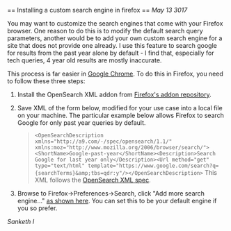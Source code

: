 == Installing a custom search engine in firefox ==
*May 13 3017*


You may want to customize the search engines that come with your Firefox browser. One reason to do this is to modify the default search query parameters, another would be to add your own custom search engine for a site that does not provide one already. I use this feature to search google for results from the past year alone by default - I find that, especially for tech queries, 4 year old results are mostly inaccurate.

This process is far easier in [Google Chrome](https://www.google/com/chrome). To do this in Firefox, you need to follow these three steps:
1. Install the OpenSearch XML addon from [Firefox's addon repository](https://addons.mozilla.org/en-US/firefox/addon/add-opensearch-xml/).
1. Save XML of the form below, modified for your use case into a local file on your machine. The particular example below allows Firefox to search Google for only past year queries by default.

    >```<OpenSearchDescription xmlns="http://a9.com/-/spec/opensearch/1.1/" xmlns:moz="http://www.mozilla.org/2006/browser/search/"><ShortName>Google-past-year</ShortName><Description>Search Google for last year only</Description><Url method="get" type="text/html" template="https://www.google.com/search?q={searchTerms}&amp;tbs=qdr:y"/></OpenSearchDescription>```
        This XML follows the [OpenSearch XML spec](https://developer.mozilla.org/en-US/Add-ons/Creating_OpenSearch_plugins_for_Firefox).
1. Browse to Firefox->Preferences->Search, click "Add more search engine..." [as shown here](custom-search-mozilla.png). You can set this to be your default engine if you so prefer.


*Sanketh I*
